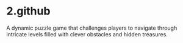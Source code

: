 # 2.github
A dynamic puzzle game that challenges players to navigate through intricate levels filled with clever obstacles and hidden treasures.

